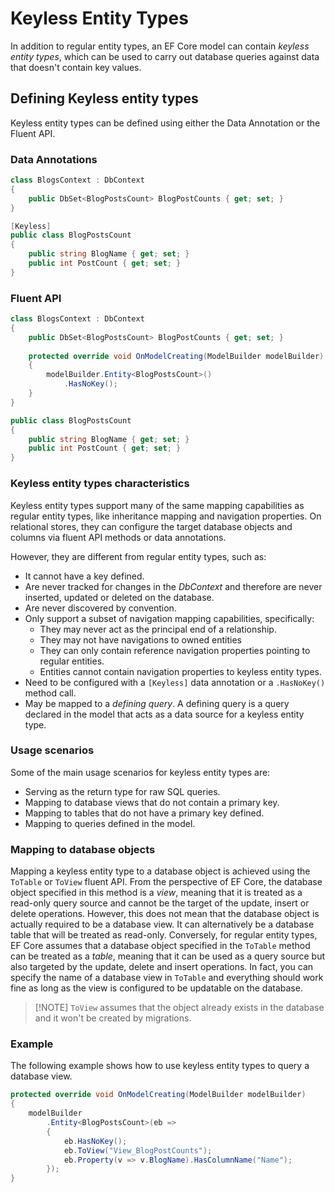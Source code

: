 # Keyless Entity Types

In addition to regular entity types, an EF Core model can contain _keyless entity types_, which can be used to carry out database queries against data that doesn't contain key values.

## Defining Keyless entity types

Keyless entity types can be defined using either the Data Annotation or the Fluent API.

### Data Annotations

```csharp
class BlogsContext : DbContext
{
    public DbSet<BlogPostsCount> BlogPostCounts { get; set; }
}

[Keyless]
public class BlogPostsCount
{
    public string BlogName { get; set; }
    public int PostCount { get; set; }
}
```

### Fluent API

```csharp
class BlogsContext : DbContext
{
    public DbSet<BlogPostsCount> BlogPostCounts { get; set; }
    
    protected override void OnModelCreating(ModelBuilder modelBuilder)
    {
        modelBuilder.Entity<BlogPostsCount>()
            .HasNoKey();
    }
}

public class BlogPostsCount
{
    public string BlogName { get; set; }
    public int PostCount { get; set; }
}
```

### Keyless entity types characteristics

Keyless entity types support many of the same mapping capabilities as regular entity types, like inheritance mapping and navigation properties. On relational stores, they can configure the target database objects and columns via fluent API methods or data annotations.

However, they are different from regular entity types, such as:

* It cannot have a key defined.
* Are never tracked for changes in the _DbContext_ and therefore are never inserted, updated or deleted on the database.
* Are never discovered by convention.
* Only support a subset of navigation mapping capabilities, specifically:
  * They may never act as the principal end of a relationship.
  * They may not have navigations to owned entities
  * They can only contain reference navigation properties pointing to regular entities.
  * Entities cannot contain navigation properties to keyless entity types.
* Need to be configured with a `[Keyless]` data annotation or a `.HasNoKey()` method call.
* May be mapped to a _defining query_. A defining query is a query declared in the model that acts as a data source for a keyless entity type.

### Usage scenarios

Some of the main usage scenarios for keyless entity types are:

* Serving as the return type for raw SQL queries.
* Mapping to database views that do not contain a primary key.
* Mapping to tables that do not have a primary key defined.
* Mapping to queries defined in the model.

### Mapping to database objects

Mapping a keyless entity type to a database object is achieved using the `ToTable` or `ToView` fluent API. From the perspective of EF Core, the database object specified in this method is a _view_, meaning that it is treated as a read-only query source and cannot be the target of the update, insert or delete operations. However, this does not mean that the database object is actually required to be a database view. It can alternatively be a database table that will be treated as read-only. Conversely, for regular entity types, EF Core assumes that a database object specified in the `ToTable` method can be treated as a _table_, meaning that it can be used as a query source but also targeted by the update, delete and insert operations. In fact, you can specify the name of a database view in `ToTable` and everything should work fine as long as the view is configured to be updatable on the database.

> \[!NOTE\] `ToView` assumes that the object already exists in the database and it won't be created by migrations.

### Example

The following example shows how to use keyless entity types to query a database view.

```csharp
protected override void OnModelCreating(ModelBuilder modelBuilder)
{
    modelBuilder
        .Entity<BlogPostsCount>(eb =>
        {
            eb.HasNoKey();
            eb.ToView("View_BlogPostCounts");
            eb.Property(v => v.BlogName).HasColumnName("Name");
        });
}
```

